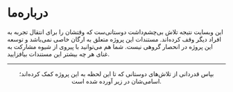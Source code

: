 # درباره‌ما

این وبسایت نتیجه تلاش بی‌چشم‌داشت دوستانی‌ست که وقتشان را برای 
انتقال تجربه به افراد دیگر وقف کرده‌اند.
مستندات این پروژه متعلق به ارگان خاصی نمی‌باشد و توسعه این پروژه در
 انحصار گروهی نیست. شما هم می‌توانید با پیروی از شیوه مشارکت به غنای
 هر چه بیشتر این مستندات بیافزایید.

----

<div style="text-align: center"> 
بپاس قدردانی از تلاش‌های دوستانی که تا این لحظه به این پروژه کمک کرده‌اند؛ اسامی‌شان در زیر آورده شده است.
</div>

<br>

<div style="display: flex;flex-direction: row;justify-content: center;flex-wrap: wrap">  
   <AvatarMini 
        img="https://media.licdn.com/dms/image/C5603AQE5tnXWchI7lg/profile-displayphoto-shrink_200_200/0?e=1579737600&v=beta&t=O6PfPUD04DsEXr--lHQIm4JE0q1FXk559Os0bs9LzPE" 
        firstName="آرمین"
        lastName="صدرالدین"
        telegram="arminsadreddin"
        email="armin.sadreddin@gmail.com"
        linkedin="armin-sadreddin-5aa732163"
        github="arminsadreddin"
        >
    </AvatarMini>
    <AvatarMini 
            img="https://avatars2.githubusercontent.com/u/23504332?s=460&v=4" 
            firstName="علیرضا"
            lastName="صدرایی راد"
            telegram="thepiker"
            twitter="sadraiiali"
            email="sadraiiali@gmail.com"
            linkedin="alireza-sadraii-rad"
            github="sadraiiali"
            gitlab="sadraiiali"
            internet="http://sadraii.ir">
    </AvatarMini>
    <AvatarMini 
        img="https://avatars0.githubusercontent.com/u/34896746?s=460&v=4" 
        firstName="مجتبی"
        lastName="موذن"
        telegram="thepiker"
        twitter="sadraiiali"
        email="sadraiiali@gmail.com"
        >
    </AvatarMini>
    <AvatarMini 
         img="https://avatars2.githubusercontent.com/u/57563772?s=460&v=4"
         firstName="مریم"
         lastName="تیموری"
         telegram="maryamteimourii"
         twitter="teimouri_maryam"
         email="maryam.teimouri.bd@gmail.com"
         linkedin="maryam-teimouri-190578167"
         github="maryamteimouri"
         gitlab="maryamteimouri"
         >
      </AvatarMini>
</div>

